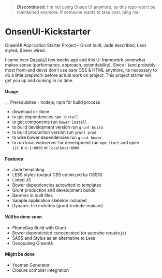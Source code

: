 > __Discontinued:__ I'm not using Onsen UI anymore, so this repo won't be maintained anymore. If someone wants to take over, ping me.

OnsenUI-Kickstarter
===================

OnsenUI Application Starter Project - Grunt built, Jade described, Less styled, Bower wired.

I came over [OnsenUI](http://onsenui.io/) few weeks ago and this UI framework somewhat makes sense (performance, approach, extendability). Since I (and probably most front-end devs) don't use bare CSS & HTML anymore, its necessary to do a little prepwork before actual work on project. This project starter will get you up and running in no time.

#### Usage

__ Prerequisites - nodejs, npm for build process

- download or clone
- to get dependencies `npm install`
- to get components run `bower install`
- to build development version run `grunt build`
- to build production version run `grunt prod`
- to wire bower dependencies run `grunt bower`
- to run local webserver for development run `npm start` and open `127.0.0.1:8000` or `localhost:8000`

#### Features
- Jade templating
- LESS styles (output CSS optimized by CSSO)
- Linted JS
- Bower dependencies autowired to templates
- Grunt production and development builds
- Banners in built files
- Sample application skeleton included
- Dynamic file includes (grunt-include-replace)
 
#### Will be done soon
- PhoneGap Build with Grunt
- Bower dependecied concencated (or autowire require.js)
- SASS and Stylus as an alternative to Less
- Decoupling OnsenUI

#### Might be done
- Yeoman Generator
- Closure compiler integration

